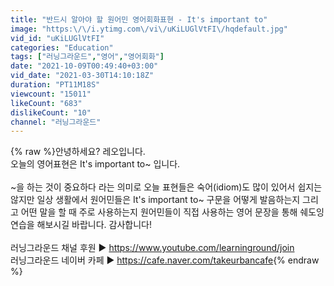 ```yaml
---
title: "반드시 알아야 할 원어민 영어회화표현 - It's important to"
image: "https:\/\/i.ytimg.com\/vi\/uKiLUGlVtFI\/hqdefault.jpg"
vid_id: "uKiLUGlVtFI"
categories: "Education"
tags: ["러닝그라운드","영어","영어회화"]
date: "2021-10-09T00:49:40+03:00"
vid_date: "2021-03-30T14:10:18Z"
duration: "PT11M18S"
viewcount: "15011"
likeCount: "683"
dislikeCount: "10"
channel: "러닝그라운드"
---
```

{% raw %}안녕하세요? 레오입니다.<br />오늘의 영어표현은 It's important to~ 입니다.<br /><br />~을 하는 것이 중요하다 라는 의미로 오늘 표현들은 숙어(idiom)도 많이 있어서 쉽지는 않지만 일상 생활에서 원어민들은 It's important to~ 구문을  어떻게 발음하는지 그리고 어떤 말을 할 때 주로 사용하는지 원어민들이 직접 사용하는 영어 문장을 통해 쉐도잉 연습을 해보시길 바랍니다. 감사합니다!<br /><br />러닝그라운드 채널 후원 ► <a rel="nofollow" target="blank" href="https://www.youtube.com/learninground/join">https://www.youtube.com/learninground/join</a> <br />러닝그라운드 네이버 카페 ► <a rel="nofollow" target="blank" href="https://cafe.naver.com/takeurbancafe">https://cafe.naver.com/takeurbancafe</a>{% endraw %}
